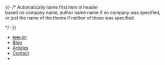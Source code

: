 {{- /*  Automatically name first item in header    
        based on company name, author name name
        if no company was specified, or just 
        the name of the theme if neither of those
        was specified.
        
*/ -}}
* [~~tom~~.im](/)
* [Blog](/)
* [Articles](/)
* [Contact](/)
* 
